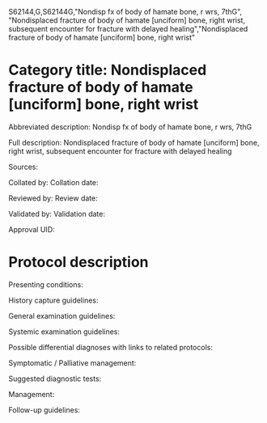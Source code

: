 S62144,G,S62144G,"Nondisp fx of body of hamate bone, r wrs, 7thG", "Nondisplaced fracture of body of hamate [unciform] bone, right wrist, subsequent encounter for fracture with delayed healing","Nondisplaced fracture of body of hamate [unciform] bone, right wrist"
# Category title: Nondisplaced fracture of body of hamate [unciform] bone, right wrist

Abbreviated description: Nondisp fx of body of hamate bone, r wrs, 7thG

Full description: Nondisplaced fracture of body of hamate [unciform] bone, right wrist, subsequent encounter for fracture with delayed healing

Sources:

Collated by:
Collation date:

Reviewed by:
Review date:

Validated by:
Validation date:

Approval UID:

# Protocol description

Presenting conditions:

History capture guidelines:

General examination guidelines:

Systemic examination guidelines:

Possible differential diagnoses with links to related protocols:

Symptomatic / Palliative management:

Suggested diagnostic tests:

Management:

Follow-up guidelines:
